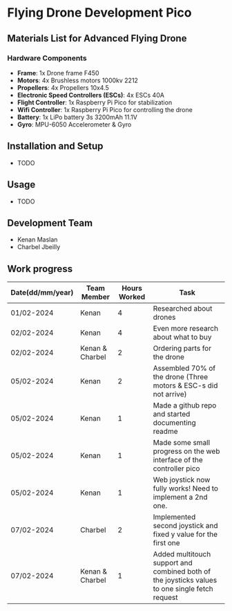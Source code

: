 # Flying Drone Development Pico

## Materials List for Advanced Flying Drone

### Hardware Components
- **Frame**: 1x Drone frame F450
- **Motors**: 4x Brushless motors 1000kv 2212
- **Propellers**: 4x Propellers 10x4.5
- **Electronic Speed Controllers (ESCs)**: 4x ESCs 40A
- **Flight Controller**: 1x Raspberry Pi Pico for stabilization
- **Wifi Controller**: 1x Raspberry Pi Pico for controlling the drone
- **Battery**: 1x LiPo battery 3s 3200mAh 11.1V
- **Gyro**: MPU-6050 Accelerometer & Gyro


## Installation and Setup
- TODO
## Usage
- TODO

## Development Team
- Kenan Maslan
- Charbel Jbeilly

## Work progress

| Date(dd/mm/year)| Team Member | Hours Worked | Task                           |
|------------|-------------|--------------|--------------------------------|
| 01/02-2024 | Kenan        | 4            | Researched about drones|
| 02/02-2024 | Kenan        | 4            | Even more research about what to buy |
| 02/02-2024 | Kenan & Charbel        | 2            | Ordering parts for the drone|
| 05/02-2024 | Kenan | 2            | Assembled 70% of the drone (Three motors & ESC-s did not arrive)|
| 05/02-2024 | Kenan | 1            | Made a github repo and started documenting readme|
| 05/02-2024 | Kenan | 1            | Made some small progress on the web interface of the controller pico|
| 05/02-2024 | Kenan | 1            | Web joystick now fully works! Need to implement a 2nd one.|
| 07/02-2024 | Charbel | 2            | Implemented second joystick and fixed y value for the first one|
| 07/02-2024 | Kenan & Charbel | 1            | Added multitouch support and combined both of the joysticks values to one single fetch request |
